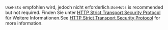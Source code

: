 <span data-ttu-id="dca5b-101">`UseHsts` empfohlen wird, jedoch nicht erforderlich.</span><span class="sxs-lookup"><span data-stu-id="dca5b-101">`UseHsts` is recommended but not required.</span></span> <span data-ttu-id="dca5b-102">Finden Sie unter [HTTP Strict Transport Security Protocol](xref:security/enforcing-ssl#http-strict-transport-security-protocol-hsts) für Weitere Informationen.</span><span class="sxs-lookup"><span data-stu-id="dca5b-102">See [HTTP Strict Transport Security Protocol](xref:security/enforcing-ssl#http-strict-transport-security-protocol-hsts) for more information.</span></span>
